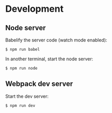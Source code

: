 # Development

## Node server

Babelify the server code (watch mode enabled):

```shell
$ npm run babel
```

In another terminal, start the node server:

```shell
$ npm run node
```

## Webpack dev server

Start the dev server:

```shell
$ npm run dev
```
